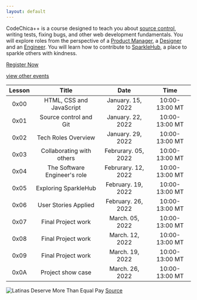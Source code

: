 ```yaml
---
layout: default
---
```


CodeChica++ is a course designed to teach you about [source control](./guides/git.html),
writing tests, fixing bugs, and other web development fundamentals.
You will explore roles from the perspective of a [Product Manager](./roles/product-manager.html),
a [Designer](./roles/designer.html) and an [Engineer](./roles/software-engineer.html).
You will learn how to contribute to [SparkleHub][sparklehub],
a place to sparkle others with kindness.

<a href="https://www.eventbrite.com/e/code-chica-advanced-coding-program-cohort-2-saturdays-tickets-215146768777" class="button primary">Register Now</a>

<p class="text-center">
  <a href="https://www.eventbrite.com/o/latinitas-nonprofit-organization-11797246680">view other events</a>
</p>

| Lesson | Title | Date | Time |
| :---: | :---: | :---: | :---: |
| 0x00 | HTML, CSS and JavaScript | January. 15, 2022 | 10:00-13:00 MT |
| 0x01 | Source control and Git   | January. 22, 2022 | 10:00-13:00 MT |
| 0x02 | Tech Roles Overview      | January. 29, 2022 | 10:00-13:00 MT |
| 0x03 | Collaborating with others | Februrary. 05, 2022 | 10:00-13:00 MT |
| 0x04 | The Software Engineer's role | Februrary. 12, 2022 | 10:00-13:00 MT |
| 0x05 | Exploring SparkleHub   | February. 19, 2022 | 10:00-13:00 MT |
| 0x06 | User Stories Applied | February. 26, 2022 | 10:00-13:00 MT |
| 0x07 | Final Project work | March. 05, 2022 | 10:00-13:00 MT |
| 0x08 | Final Project work | March. 12, 2022 | 10:00-13:00 MT |
| 0x09 | Final Project work | March. 19, 2022 | 10:00-13:00 MT |
| 0x0A | Project show case | March. 26, 2022 | 10:00-13:00 MT |

![Latinas Deserve More Than Equal Pay](/assets/images/latinas-deserve-more-than-equal-pay.png)
[Source](https://hispanicstar.org/resources/)

[slack]: /guides/slack.html
[sparklehub]: https://github.com/CodeChica/SparkleHub-lite
[zoom]: https://zoom.us/
[recordings]: https://codechica-plus-plus.slack.com/archives/C02EQF56ULW
[calendar]: https://calendar.google.com/calendar/u/0?cid=Y2xhc3Nyb29tMTA5OTkzMzI5MTI2NDM0MzIwNjMxQGdyb3VwLmNhbGVuZGFyLmdvb2dsZS5jb20
[registration]: https://www.eventbrite.com/e/code-chica-advanced-coding-program-cohort-2-saturdays-tickets-215146768777
